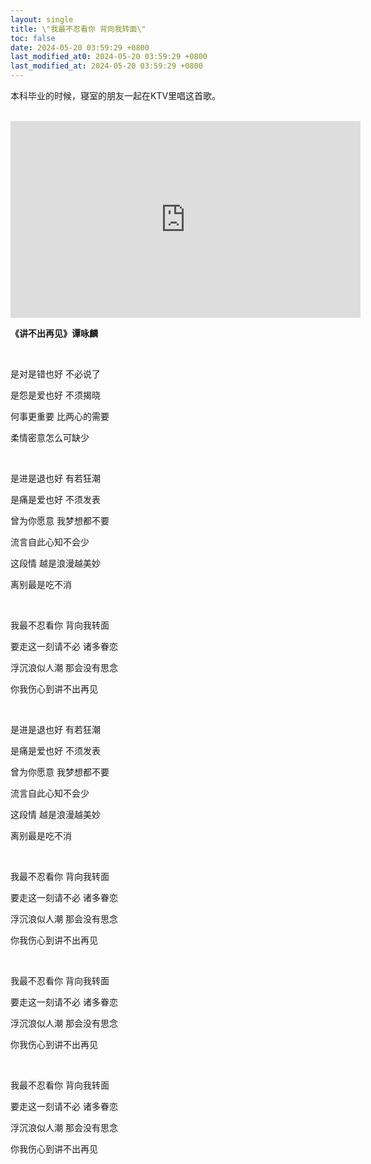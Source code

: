 ```yaml
---
layout: single
title: \"我最不忍看你 背向我转面\"
toc: false
date: 2024-05-20 03:59:29 +0800
last_modified_at0: 2024-05-20 03:59:29 +0800
last_modified_at: 2024-05-20 03:59:29 +0800
---
```


本科毕业的时候，寝室的朋友一起在KTV里唱这首歌。

<br>

<iframe width="560" height="315" src="https://www.youtube.com/embed/xnf6e1A8yn0?si=XEpDtzsnohiFr6Oc" title="YouTube video player" frameborder="0" allow="accelerometer; autoplay; clipboard-write; encrypted-media; gyroscope; picture-in-picture; web-share" referrerpolicy="strict-origin-when-cross-origin" allowfullscreen></iframe>

<br>

**《讲不出再见》谭咏麟**

<br>

是对是错也好 不必说了

是怨是爱也好 不须揭晓

何事更重要 比两心的需要

柔情密意怎么可缺少

<br>

是进是退也好 有若狂潮

是痛是爱也好 不须发表

曾为你愿意 我梦想都不要

流言自此心知不会少

这段情 越是浪漫越美妙

离别最是吃不消

<br>

我最不忍看你 背向我转面

要走这一刻请不必 诸多眷恋

浮沉浪似人潮 那会没有思念

你我伤心到讲不出再见

<br>

是进是退也好 有若狂潮

是痛是爱也好 不须发表

曾为你愿意 我梦想都不要

流言自此心知不会少

这段情 越是浪漫越美妙

离别最是吃不消

<br>

我最不忍看你 背向我转面

要走这一刻请不必 诸多眷恋

浮沉浪似人潮 那会没有思念

你我伤心到讲不出再见

<br>

我最不忍看你 背向我转面

要走这一刻请不必 诸多眷恋

浮沉浪似人潮 那会没有思念

你我伤心到讲不出再见

<br>

我最不忍看你 背向我转面

要走这一刻请不必 诸多眷恋

浮沉浪似人潮 那会没有思念

你我伤心到讲不出再见

<br>

